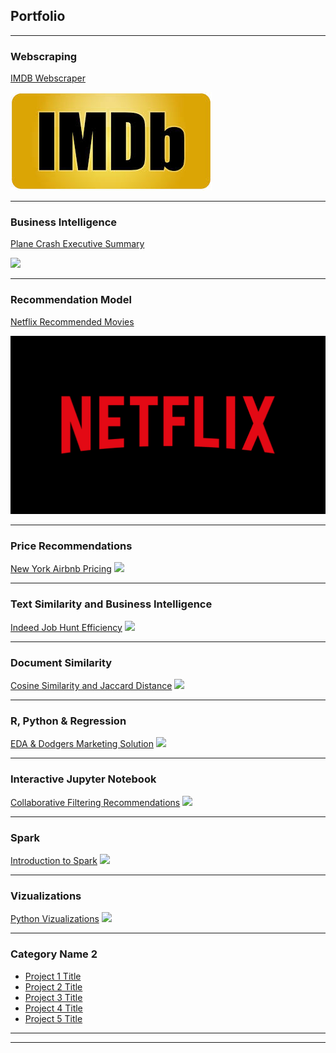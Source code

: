 ## Portfolio

---

### Webscraping

[IMDB Webscraper](/Lemonchasers.github.io/IMDB%20Webscraper/README)

<img src="images/IMDP pic.jpg?raw=true"/>

---

### Business Intelligence

[Plane Crash Executive Summary](/Lemonchasers.github.io/Plane%20Crash%20Executive%20Summary/README)

<img src="images/dummy_thumbnail.jpg?raw=true"/>

---

### Recommendation Model

[Netflix Recommended Movies](/Lemonchasers.github.io/Netflix%20Recommended%20Movies/README)

<img src="images/Netflix.png?raw=true"/>

---

### Price Recommendations

[New York Airbnb Pricing](http://example.com/)
<img src="images/dummy_thumbnail.jpg?raw=true"/>

---

### Text Similarity and Business Intelligence

[Indeed Job Hunt Efficiency](http://example.com/)
<img src="images/dummy_thumbnail.jpg?raw=true"/>

---

### Document Similarity

[Cosine Similarity and Jaccard Distance](http://example.com/)
<img src="images/dummy_thumbnail.jpg?raw=true"/>

---

### R, Python & Regression

[EDA & Dodgers Marketing Solution](http://example.com/)
<img src="images/dummy_thumbnail.jpg?raw=true"/>

---

### Interactive Jupyter Notebook

[Collaborative Filtering Recommendations](http://example.com/)
<img src="images/dummy_thumbnail.jpg?raw=true"/>

---

### Spark

[Introduction to Spark](http://example.com/)
<img src="images/dummy_thumbnail.jpg?raw=true"/>

---

### Vizualizations

[Python Vizualizations](http://example.com/)
<img src="images/dummy_thumbnail.jpg?raw=true"/>

---

### Category Name 2

- [Project 1 Title](http://example.com/)
- [Project 2 Title](http://example.com/)
- [Project 3 Title](http://example.com/)
- [Project 4 Title](http://example.com/)
- [Project 5 Title](http://example.com/)

---




---
